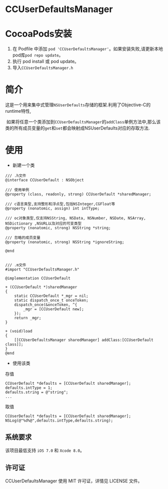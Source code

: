 # CCUserDefaultsManager

# CocoaPods安装

1. 在 Podfile 中添加 `pod 'CCUserDefaultsManager'`。如果安装失败,请更新本地pod库`pod repo update`。
2. 执行 pod install 或 pod update。
3. 导入`CCUserDefaultsManager.h`

# 简介

这是一个用来集中式管理`NSUserDefaults`存储的框架.利用了Objective-C的runtime特性,

 如果将任意一个类添加到`CCUserDefaultsManager`的`addClass`单例方法中,那么该类的所有成员变量的`get`和`set`都会映射成NSUserDefaults对应的存取方法.



# 使用

- 新建一个类

```
/// .h文件
@interface CCUserDefault : NSObject

/// 使用单例
@property (class, readonly, strong) CCUserDefault *sharedManager;

/// c语言类型,支持整形和浮点型,包括NSInteger,CGFloat等
@property (nonatomic, assign) int intType;

/// oc对象类型,仅支持NSString, NSData, NSNumber, NSDate, NSArray, NSDictionary ,NSURL以及对应的可变类型
@property (nonatomic, strong) NSString *string;

/// 忽略的成员变量
@property (nonatomic, strong) NSString *ignoreString;

@end


/// .m文件
#import "CCUserDefaultsManager.h"

@implementation CCUserDefault

+ (CCUserDefault *)sharedManager
{
    static CCUserDefault *_mgr = nil;
    static dispatch_once_t onceToken;
    dispatch_once(&onceToken, ^{
        _mgr = [CCUserDefault new];
    });
    return _mgr;
}

+ (void)load
{
    [[CCUserDefaultsManager sharedManager] addClass:[CCUserDefault class]];
}
@end
```

- 使用该类

存值

```
CCUserDefault *defaults = [CCUserDefault sharedManager];
defaults.intType = 1;
defaults.string = @"string";
...
```

取值

```
CCUserDefault *defaults = [CCUserDefault sharedManager];
NSLog(@"%d%@",defaults.intType,defaults.string);
```



## 系统要求

该项目最低支持 `iOS 7.0` 和 `Xcode 8.0`。



## 许可证

CCUserDefaultsManager 使用 MIT 许可证，详情见 LICENSE 文件。

